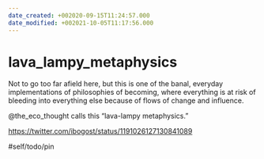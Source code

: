 ```yaml
---
date_created: +002020-09-15T11:24:57.000
date_modified: +002021-10-05T11:17:56.000
---
```


# lava_lampy_metaphysics

Not to go too far afield here, but this is one of the banal, everyday implementations of philosophies of becoming, where everything is at risk of bleeding into everything else because of flows of change and influence.

@the_eco_thought
 calls this “lava-lampy metaphysics.”
 
 https://twitter.com/ibogost/status/1191026127130841089
 
 #self/todo/pin
